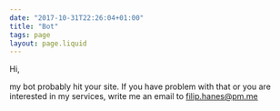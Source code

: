 ```yaml
---
date: "2017-10-31T22:26:04+01:00"
title: "Bot"
tags: page
layout: page.liquid
---
```

Hi,

my bot probably hit your site. If you have problem with that or you are interested in my services, write me an email to filip.hanes@pm.me

